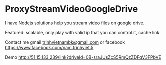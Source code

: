 
# ProxyStreamVideoGoogleDrive
I have Nodejs solutions help you stream video files on google drive.

Featured: scalable, only play with valid ip that you can control it, cache link

Contact me gmail trinhvietnambk@gmail.com or facebook https://www.facebook.com/nam.trinhviet.5

Demo http://51.15.133.239/link?driveId=0B-sraJUsZcS5RmQzZDFqV3FPbVE

